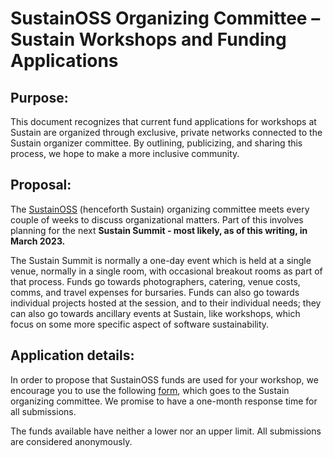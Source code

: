 # SustainOSS Organizing Committee – Sustain Workshops and Funding Applications
## Purpose:

This document recognizes that current fund applications for workshops at Sustain are organized through exclusive, private networks connected to the Sustain organizer committee. By outlining, publicizing, and sharing this process, we hope to make a more inclusive community. 


## Proposal:


The [SustainOSS](https://sustainoss.org/about/) (henceforth Sustain) organizing committee meets every couple of weeks to discuss organizational matters. Part of this involves planning for the next **Sustain Summit - most likely, as of this writing, in March 2023.** 

The Sustain Summit is normally a one-day event which is held at a single venue, normally in a single room, with occasional breakout rooms as part of that process. Funds go towards photographers, catering, venue costs, comms, and travel expenses for bursaries. Funds can also go towards individual projects hosted at the session, and to their individual needs; they can also go towards ancillary events at Sustain, like workshops, which focus on some more specific aspect of software sustainability. 

## Application details: 
In order to propose that SustainOSS funds are used for your workshop, we encourage you to use the following [form](https://forms.gle/Q9LsQwwD7tuk1hz16), which goes to the Sustain organizing committee. We promise to have a one-month response time for all submissions.

The funds available have neither a lower nor an upper limit. All submissions are considered anonymously. 

